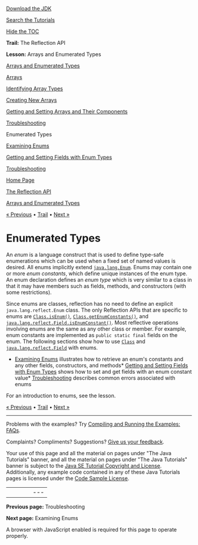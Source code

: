 [Download
the JDK](http://java.sun.com/javase/6/download.jsp)
  
[Search the
Tutorials](../../search.html)
  
[Hide the TOC](javascript:toggleLeft())

**Trail:** The Reflection API
  
**Lesson:** Arrays and Enumerated Types

[Arrays and Enumerated Types](index.html)

[Arrays](array.html)

[Identifying Array Types](arrayComponents.html)

[Creating New Arrays](arrayInstance.html)

[Getting and Setting Arrays and Their Components](arraySetGet.html)

[Troubleshooting](arrayTrouble.html)

Enumerated Types

[Examining Enums](enumMembers.html)

[Getting and Setting Fields with Enum Types](enumSetGet.html)

[Troubleshooting](enumTrouble.html)

[Home Page](../../index.html)
>
[The Reflection API](../index.html)
>
[Arrays and Enumerated Types](index.html)

[« Previous](arrayTrouble.html) • [Trail](../TOC.html) • [Next »](enumMembers.html)

# Enumerated Types

An *enum* is a language construct that is used to define type-safe
enumerations which can be used when a fixed set of named values is desired.
All enums implicitly extend
[`java.lang.Enum`](http://download.oracle.com/javase/7/docs/api/java/lang/Enum.html). Enums may contain one or more *enum constants*, which define unique
instances of the enum type. An enum declaration defines an *enum type*
which is very similar to a class in that it may have members such as fields,
methods, and constructors (with some restrictions).

Since enums are classes, reflection has no need to define an explicit
`java.lang.reflect.Enum` class. The only Reflection APIs that are
specific to enums are
[`Class.isEnum()`](http://download.oracle.com/javase/7/docs/api/java/lang/Class.html#isEnum()),
[`Class.getEnumConstants()`](http://download.oracle.com/javase/7/docs/api/java/lang/Class.html#getEnumConstants()), and
[`java.lang.reflect.Field.isEnumConstant()`](http://download.oracle.com/javase/7/docs/api/java/lang/reflect/Field.html#isEnumConstant()). Most reflective operations involving enums are the same as any other class
or member. For example, enum constants are implemented as `public static
final` fields on the enum. The following sections show how to use
[`Class`](http://download.oracle.com/javase/7/docs/api/java/lang/Class.html)
and
[`java.lang.reflect.Field`](http://download.oracle.com/javase/7/docs/api/java/lang/reflect/Field.html)
with enums.

* [Examining Enums](enumMembers.html) illustrates how to retrieve
  an enum's constants and any other fields, constructors, and methods* [Getting and Setting Fields with Enum Types](enumSetGet.html) 
    shows how to set and get fields with an enum constant value* [Troubleshooting](enumTrouble.html) describes common errors
      associated with enums

For an introduction to enums, see the
lesson.

[« Previous](arrayTrouble.html)
•
[Trail](../TOC.html)
•
[Next »](enumMembers.html)

---

Problems with the examples? Try [Compiling and Running
the Examples: FAQs](../../information/run-examples.html).
  
Complaints? Compliments? Suggestions? [Give
us your feedback](http://download.oracle.com/javase/feedback.html).

Your use of this page and all the material on pages under "The Java Tutorials" banner,
and all the material on pages under "The Java Tutorials" banner is subject to the [Java SE Tutorial Copyright
and License](../../information/license.html).
Additionally, any example code contained in any of these Java
Tutorials pages is licensed under the
[Code
Sample License](http://developers.sun.com/license/berkeley_license.html).

|  |  |  |  |  |
| --- | --- | --- | --- | --- |
| |  |  | | --- | --- | | duke image | Oracle logo | | [About Oracle](http://www.oracle.com/us/corporate/index.html) | [Oracle Technology Network](http://www.oracle.com/technology/index.html) | [Terms of Service](https://www.samplecode.oracle.com/servlets/CompulsoryClickThrough?type=TermsOfService) | Copyright © 1995, 2011 Oracle and/or its affiliates. All rights reserved. |

**Previous page:** Troubleshooting
  
**Next page:** Examining Enums




A browser with JavaScript enabled is required for this page to operate properly.